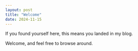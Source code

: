 ```yaml
---
layout: post
title: "Welcome"
date: 2024-11-15
---
```


If you found yourself here, this means you landed in my blog.

Welcome, and feel free to browse around.
